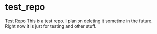 test_repo
=========

Test Repo
This is a test repo. I plan on deleting it sometime in the future. Right now it is just for testing and other stuff.
